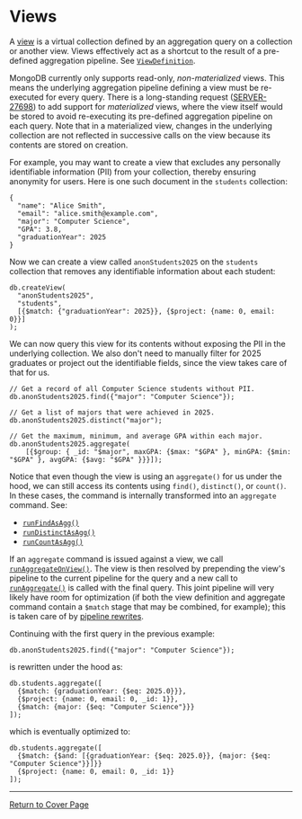 # Views

A [view](https://www.mongodb.com/docs/manual/core/views/) is a virtual collection defined by an aggregation query on a collection or another view. Views effectively act as a shortcut to the result of a pre-defined aggregation pipeline. See [`ViewDefinition`](https://github.com/10gen/mongo/blob/868afa0e0f3f1a547103b1805d5610ec831b8c3f/src/mongo/db/views/view.h#L46).

MongoDB currently only supports read-only, _non-materialized_ views. This means the underlying aggregation pipeline defining a view must be re-executed for every query. There is a long-standing request ([SERVER-27698](https://jira.mongodb.org/browse/SERVER-27698)) to add support for _materialized_ views, where the view itself would be stored to avoid re-executing its pre-defined aggregation pipeline on each query. Note that in a materialized view, changes in the underlying collection are not reflected in successive calls on the view because its contents are stored on creation.

For example, you may want to create a view that excludes any personally identifiable information (PII) from your collection, thereby ensuring anonymity for users. Here is one such document in the `students` collection:

```
{
  "name": "Alice Smith",
  "email": "alice.smith@example.com",
  "major": "Computer Science",
  "GPA": 3.8,
  "graduationYear": 2025
}
```

Now we can create a view called `anonStudents2025` on the `students` collection that removes any identifiable information about each student:

```
db.createView(
  "anonStudents2025",
  "students",
  [{$match: {"graduationYear": 2025}}, {$project: {name: 0, email: 0}}]
);
```

We can now query this view for its contents without exposing the PII in the underlying collection. We also don't need to manually filter for 2025 graduates or project out the identifiable fields, since the view takes care of that for us.

```
// Get a record of all Computer Science students without PII.
db.anonStudents2025.find({"major": "Computer Science"});

// Get a list of majors that were achieved in 2025.
db.anonStudents2025.distinct("major");

// Get the maximum, minimum, and average GPA within each major.
db.anonStudents2025.aggregate(
    [{$group: { _id: "$major", maxGPA: {$max: "$GPA" }, minGPA: {$min: "$GPA" }, avgGPA: {$avg: "$GPA" }}}]);
```

Notice that even though the view is using an `aggregate()` for us under the hood, we can still access its contents using `find()`, `distinct()`, or `count()`. In these cases, the command is internally transformed into an `aggregate` command. See:

- [`runFindAsAgg()`](https://github.com/10gen/mongo/blob/868afa0e0f3f1a547103b1805d5610ec831b8c3f/src/mongo/db/commands/query_cmd/find_cmd.cpp#L1012)
- [`runDistinctAsAgg()`](https://github.com/10gen/mongo/blob/868afa0e0f3f1a547103b1805d5610ec831b8c3f/src/mongo/db/commands/query_cmd/distinct.cpp#L734)
- [`runCountAsAgg()`](https://github.com/10gen/mongo/blob/868afa0e0f3f1a547103b1805d5610ec831b8c3f/src/mongo/db/commands/query_cmd/count_cmd.cpp#L591)

If an `aggregate` command is issued against a view, we call [`runAggregateOnView()`](https://github.com/10gen/mongo/blob/868afa0e0f3f1a547103b1805d5610ec831b8c3f/src/mongo/db/commands/query_cmd/run_aggregate.cpp#L807). The view is then resolved by prepending the view's pipeline to the current pipeline for the query and a new call to [`runAggregate()`](https://github.com/10gen/mongo/blob/868afa0e0f3f1a547103b1805d5610ec831b8c3f/src/mongo/db/commands/query_cmd/run_aggregate.cpp#L1180) is called with the final query. This joint pipeline will very likely have room for optimization (if both the view definition and aggregate command contain a `$match` stage that may be combined, for example); this is taken care of by [pipeline rewrites](../pipeline/README.md).

Continuing with the first query in the previous example:

```
db.anonStudents2025.find({"major": "Computer Science"});
```

is rewritten under the hood as:

```
db.students.aggregate([
  {$match: {graduationYear: {$eq: 2025.0}}},
  {$project: {name: 0, email: 0, _id: 1}},
  {$match: {major: {$eq: "Computer Science"}}}
]);
```

which is eventually optimized to:

```
db.students.aggregate([
  {$match: {$and: [{graduationYear: {$eq: 2025.0}}, {major: {$eq: "Computer Science"}}]}}
  {$project: {name: 0, email: 0, _id: 1}}
]);
```

---

[Return to Cover Page](../query/README_QO.md)
